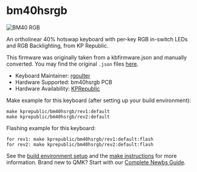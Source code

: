 # bm40hsrgb

![BM40 RGB](https://imgur.com/eOqXMlNh.jpeg)

An ortholinear 40% hotswap keyboard with per-key RGB in-switch LEDs and RGB Backlighting, from KP Republic.

This firmware was originally taken from a kbfirmware.json and manually converted. You may find the original `.json` files [here](https://drive.google.com/drive/folders/1tlTHQIFcluK2mjZ4UbbKCsdRLgSRSPw6).

* Keyboard Maintainer: [rgoulter](https://github.com/rgoulter)
* Hardware Supported: bm40hsrgb PCB
* Hardware Availability: [KPRepublic](https://www.aliexpress.com/item/4001147779116.html)

Make example for this keyboard (after setting up your build environment):

    make kprepublic/bm40hsrgb/rev1:default
    make kprepublic/bm40hsrgb/rev2:default

Flashing example for this keyboard:

    for rev1: make kprepublic/bm40hsrgb/rev1:default:flash
    for rev2: make kprepublic/bm40hsrgb/rev2:default:flash

See the [build environment setup](https://docs.qmk.fm/#/getting_started_build_tools) and the [make instructions](https://docs.qmk.fm/#/getting_started_make_guide) for more information. Brand new to QMK? Start with our [Complete Newbs Guide](https://docs.qmk.fm/#/newbs).
